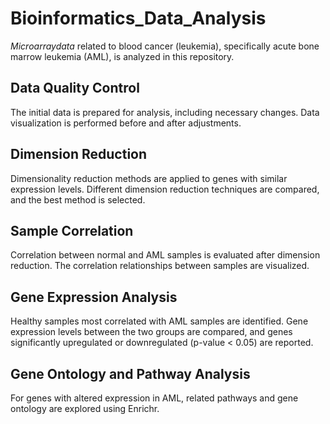 # Bioinformatics_Data_Analysis
$Microarray data$ related to blood cancer (leukemia), specifically acute bone marrow leukemia (AML), is analyzed in this repository.

## Data Quality Control
The initial data is prepared for analysis, including necessary changes. Data visualization is performed before and after adjustments.

## Dimension Reduction
Dimensionality reduction methods are applied to genes with similar expression levels. Different dimension reduction techniques are compared, and the best method is selected.

## Sample Correlation
Correlation between normal and AML samples is evaluated after dimension reduction. The correlation relationships between samples are visualized.

## Gene Expression Analysis
Healthy samples most correlated with AML samples are identified. Gene expression levels between the two groups are compared, and genes significantly upregulated or downregulated (p-value < 0.05) are reported.

## Gene Ontology and Pathway Analysis
For genes with altered expression in AML, related pathways and gene ontology are explored using Enrichr.
